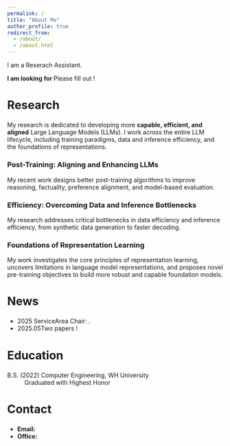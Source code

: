 ```yaml
---
permalink: /
title: "About Me"
author_profile: true
redirect_from: 
  - /about/
  - /about.html
---
```


I am a Reserach Assistant.

<div class="announcement">
<p><strong>I am looking for </strong> Please fill out !</p>
</div>

<h2 class="pub-subhead" style="border-left:none; padding-left:0; font-size:1.9em;">Research</h2>
<p>My research is dedicated to developing more <strong>capable, efficient, and aligned</strong> Large Language Models (LLMs). I work across the entire LLM lifecycle, including training paradigms, data and inference efficiency, and the foundations of representations.</p>

<h3 class="pub-subhead">Post-Training: Aligning and Enhancing LLMs</h3>
<p class="section-desc">My recent work designs better post-training algorithms to improve reasoning, factuality, preference alignment, and model-based evaluation.</p>


<h3 class="pub-subhead">Efficiency: Overcoming Data and Inference Bottlenecks</h3>
<p class="section-desc">My research addresses critical bottlenecks in data efficiency and inference efficiency, from synthetic data generation to faster decoding.</p>


<h3 class="pub-subhead">Foundations of Representation Learning</h3>
<p class="section-desc">My work investigates the core principles of representation learning, uncovers limitations in language model representations, and proposes novel pre-training objectives to build more robust and capable foundation models.</p>


<h2 class="pub-subhead" style="border-left:none; padding-left:0; font-size:1.9em;">News</h2>
<ul class="news-list">
  <li class="news-item"><span class="news-date">2025 Service</span><span class="news-content">Area Chair: .</span></li>
  <li class="news-item"><span class="news-date">2025.05</span><span class="news-content">Two papers !</span></li>
</ul>

<h2 class="pub-subhead" style="border-left:none; padding-left:0; font-size:1.9em;">Education</h2>
<dl class="edu-list">
  <dt>B.S. (2022) Computer Engineering, WH University </dt>
  <dd>Graduated with Highest Honor </dd>
</dl>

<h2 class="pub-subhead" style="border-left:none; padding-left:0; font-size:1.9em;">Contact</h2>
<ul class="pub-list">
  <li class="pub-item"><strong>Email:</strong> </li>
  <li class="pub-item"><strong>Office:</strong> </li>
</ul>

